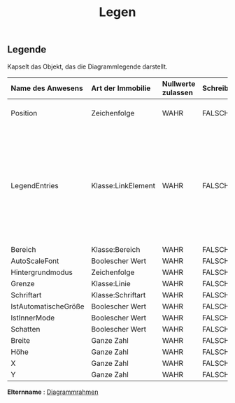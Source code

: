 ﻿---
title: Legen
second_title: Aspose.Cells Cloud Documen
type: docs
url: /de/specification/model/legend/
description: "Aspose.Cells Cloud-Modellspezifikation: Legende. Müheloses Bearbeiten von Excel und anderen Tabellenkalkulationsdokumenten mit Funktionen wie Öffnen, Generieren, Bearbeiten, Teilen, Zusammenführen, Vergleichen und Konvertieren"
kwords: Excel, Office, Tabellenkalkulation, Cloud REST API, Legende
weight: 50
---
## **Legende**

 Kapselt das Objekt, das die Diagrammlegende darstellt.

| Name des Anwesens| Art der Immobilie| Nullwerte zulassen| Schreibgeschützt| Standardwert| Beschreibung|
|:- |:- |:- |:- |:- |:- |
| Position| Zeichenfolge| WAHR| FALSCH|| Ruft den Typ der Legendenposition ab oder legt ihn fest.|
| LegendEntries| Klasse:LinkElement| WAHR| FALSCH|| Ruft eine Sammlung aller LegendEntry-Objekte in der angegebenen Diagrammlegende ab. Das Festlegen der Legendeneinträge des Oberflächendiagramms wird nicht unterstützt. Daher wird null zurückgegeben, wenn der Diagrammtyp ein Oberflächendiagrammtyp ist.|
| Bereich| Klasse:Bereich| WAHR| FALSCH|||
| AutoScaleFont| Boolescher Wert| WAHR| FALSCH|||
| Hintergrundmodus| Zeichenfolge| WAHR| FALSCH|||
| Grenze| Klasse:Linie| WAHR| FALSCH|||
| Schriftart| Klasse:Schriftart| WAHR| FALSCH|||
| IstAutomatischeGröße| Boolescher Wert| WAHR| FALSCH|||
| IstInnerMode| Boolescher Wert| WAHR| FALSCH|||
| Schatten| Boolescher Wert| WAHR| FALSCH|||
| Breite| Ganze Zahl| WAHR| FALSCH|||
| Höhe| Ganze Zahl| WAHR| FALSCH|||
| X| Ganze Zahl| WAHR| FALSCH|||
| Y| Ganze Zahl| WAHR| FALSCH|||

**Elternname** : [Diagrammrahmen](/specification/model/chartframe)

